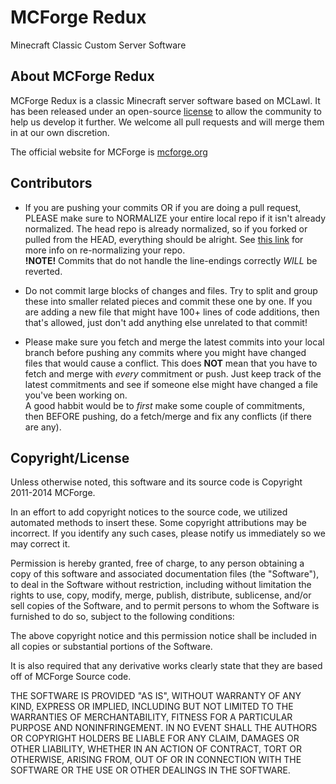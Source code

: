 MCForge Redux
===============

Minecraft Classic Custom Server Software


About MCForge Redux
---------------------

MCForge Redux is a classic Minecraft server software based on MCLawl.  It has been released under an open-source [license][1] to allow the community to help us develop it further.  We welcome all pull requests and will merge them in at our own discretion.

The official website for MCForge is [mcforge.org][2]

Contributors
------------

* If you are pushing your commits OR if you are doing a pull request, PLEASE make sure to NORMALIZE your entire local repo if it isn't already normalized. The head repo is already normalized, so if you forked or pulled from the HEAD, everything should be alright. See [this link][3] for more info on re-normalizing your repo.  
**!NOTE!** Commits that do not handle the line-endings correctly *WILL* be reverted.  
  
* Do not commit large blocks of changes and files. Try to split and group these into smaller related pieces and commit these one by one. If you are adding a new file that might have 100+ lines of code additions, then that's allowed, just don't add anything else unrelated to that commit!
  
* Please make sure you fetch and merge the latest commits into your local branch before pushing any commits where you might have changed files that would cause a conflict. This does **NOT** mean that you have to fetch and merge with *every* commitment or push. Just keep track of the latest commitments and see if someone else might have changed a file you've been working on.  
A good habbit would be to *first* make some couple of commitments, then BEFORE pushing, do a fetch/merge and fix any conflicts (if there are any).

Copyright/License
-----------------

Unless otherwise noted, this software and its source code is
Copyright 2011-2014 MCForge.

In an effort to add copyright notices to the source code, we utilized automated methods to insert these.
Some copyright attributions may be incorrect.  If you identify any such cases, please notify us immediately so we may correct it.

Permission is hereby granted, free of charge, to any person obtaining a copy of this software and associated documentation files (the "Software"), to deal in the Software without restriction, including without limitation the rights to use, copy, modify, merge, publish, distribute, sublicense, and/or sell copies of the Software, and to permit persons to whom the Software is furnished to do so, subject to the following conditions:

The above copyright notice and this permission notice shall be included in all copies or substantial portions of the Software.

It is also required that any derivative works clearly state that they are based off of MCForge Source code.

THE SOFTWARE IS PROVIDED "AS IS", WITHOUT WARRANTY OF ANY KIND, EXPRESS OR IMPLIED, INCLUDING BUT NOT LIMITED TO THE WARRANTIES OF MERCHANTABILITY, FITNESS FOR A PARTICULAR PURPOSE AND NONINFRINGEMENT. IN NO EVENT SHALL THE AUTHORS OR COPYRIGHT HOLDERS BE LIABLE FOR ANY CLAIM, DAMAGES OR OTHER LIABILITY, WHETHER IN AN ACTION OF CONTRACT, TORT OR OTHERWISE, ARISING FROM, OUT OF OR IN CONNECTION WITH THE SOFTWARE OR THE USE OR OTHER DEALINGS IN THE SOFTWARE.


[1]: https://raw.github.com/MCForge/MCForge-Vanilla-Redux/master/LICENSE.txt
[2]: http://www.mcforge.org
[3]: https://help.github.com/articles/dealing-with-line-endings
